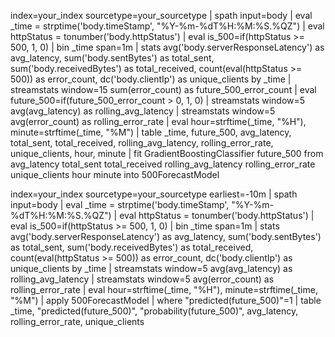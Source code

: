 index=your_index sourcetype=your_sourcetype
| spath input=body
| eval _time = strptime('body.timeStamp', "%Y-%m-%dT%H:%M:%S.%QZ")
| eval httpStatus = tonumber('body.httpStatus')
| eval is_500=if(httpStatus >= 500, 1, 0)
| bin _time span=1m
| stats 
    avg('body.serverResponseLatency') as avg_latency,
    sum('body.sentBytes') as total_sent,
    sum('body.receivedBytes') as total_received,
    count(eval(httpStatus >= 500)) as error_count,
    dc('body.clientIp') as unique_clients
  by _time
| streamstats window=15 sum(error_count) as future_500_error_count
| eval future_500=if(future_500_error_count > 0, 1, 0)
| streamstats window=5 avg(avg_latency) as rolling_avg_latency
| streamstats window=5 avg(error_count) as rolling_error_rate
| eval hour=strftime(_time, "%H"), minute=strftime(_time, "%M")
| table _time, future_500, avg_latency, total_sent, total_received, rolling_avg_latency, rolling_error_rate, unique_clients, hour, minute
| fit GradientBoostingClassifier future_500 from avg_latency total_sent total_received rolling_avg_latency rolling_error_rate unique_clients hour minute into 500ForecastModel



index=your_index sourcetype=your_sourcetype earliest=-10m
| spath input=body
| eval _time = strptime('body.timeStamp', "%Y-%m-%dT%H:%M:%S.%QZ")
| eval httpStatus = tonumber('body.httpStatus')
| eval is_500=if(httpStatus >= 500, 1, 0)
| bin _time span=1m
| stats 
    avg('body.serverResponseLatency') as avg_latency,
    sum('body.sentBytes') as total_sent,
    sum('body.receivedBytes') as total_received,
    count(eval(httpStatus >= 500)) as error_count,
    dc('body.clientIp') as unique_clients
  by _time
| streamstats window=5 avg(avg_latency) as rolling_avg_latency
| streamstats window=5 avg(error_count) as rolling_error_rate
| eval hour=strftime(_time, "%H"), minute=strftime(_time, "%M")
| apply 500ForecastModel
| where "predicted(future_500)"=1
| table _time, "predicted(future_500)", "probability(future_500)", avg_latency, rolling_error_rate, unique_clients



